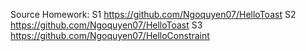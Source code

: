 Source Homework:
S1
https://github.com/Ngoquyen07/HelloToast
S2
https://github.com/Ngoquyen07/HelloToast
S3
https://github.com/Ngoquyen07/HelloConstraint
